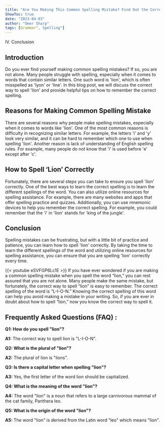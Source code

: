 ```yaml
---
title: "Are You Making This Common Spelling Mistake? Find Out the Correct Way to Spell 'Lion' Now!"
ShowToc: true 
date: "2023-04-03"
author: "Omer Sharp" 
tags: [Grammar", Spelling"]
---
```

IV. Conclusion

## Introduction

Do you ever find yourself making common spelling mistakes? If so, you are not alone. Many people struggle with spelling, especially when it comes to words that contain similar letters. One such word is 'lion', which is often misspelled as 'lyon' or 'line'. In this blog post, we will discuss the correct way to spell 'lion' and provide helpful tips on how to remember the correct spelling.

## Reasons for Making Common Spelling Mistake

There are several reasons why people make spelling mistakes, especially when it comes to words like 'lion'. One of the most common reasons is difficulty in recognizing similar letters. For example, the letters 'i' and 'y' look very similar, and it can be hard to remember which one to use when spelling 'lion'. Another reason is lack of understanding of English spelling rules. For example, many people do not know that 'i' is used before 'e' except after 'c'. 

## How to Spell ‘Lion’ Correctly

Fortunately, there are several steps you can take to ensure you spell 'lion' correctly. One of the best ways to learn the correct spelling is to learn the different spellings of the word. You can also utilize online resources for spelling assistance. For example, there are many websites and apps that offer spelling practice and quizzes. Additionally, you can use mnemonic devices to help you remember the correct spelling. For example, you could remember that the 'i' in 'lion' stands for 'king of the jungle'. 

## Conclusion

Spelling mistakes can be frustrating, but with a little bit of practice and patience, you can learn how to spell 'lion' correctly. By taking the time to learn the different spellings of the word and utilizing online resources for spelling assistance, you can ensure that you are spelling 'lion' correctly every time.

{{< youtube eSVFGP6Lc1E >}} 
If you have ever wondered if you are making a common spelling mistake when you spell the word “lion,” you can rest assured that you are not alone. Many people make the same mistake, but fortunately, the correct way to spell “lion” is easy to remember. The correct spelling of the word is “L-I-O-N.” Knowing the correct spelling of this word can help you avoid making a mistake in your writing. So, if you are ever in doubt about how to spell “lion,” now you know the correct way to spell it.

## Frequently Asked Questions (FAQ) :
**Q1: How do you spell "lion"?**

**A1:** The correct way to spell lion is "L-I-O-N".

**Q2: What is the plural of "lion"?**

**A2:** The plural of lion is "lions".

**Q3: Is there a capital letter when spelling "lion"?**

**A3:** Yes, the first letter of the word lion should be capitalized.

**Q4: What is the meaning of the word "lion"?**

**A4:** The word "lion" is a noun that refers to a large carnivorous mammal of the cat family, Panthera leo.

**Q5: What is the origin of the word "lion"?**

**A5:** The word "lion" is derived from the Latin word "leo" which means "lion".





